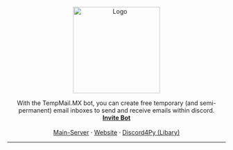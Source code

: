 <br />
<div align="center">
  <a href="https://discord.gg/desky">
    <img src="https://github.com/DevSkyOne/Drops/raw/main/Assets/tempmail-mx-full.png" height=200 alt="Logo">
  </a>

  <p align="center">
    With the TempMail.MX bot, you can create free temporary (and semi-permanent) email inboxes to send and receive emails within discord.
    <br />
    <a href="https://discord.com/api/oauth2/authorize?client_id=1040246939633078342&permissions=0&scope=bot%20applications.commands"><b>Invite Bot</b></a>
    <br />
    <br />
    <a href="https://discord.gg/devsky">Main-Server</a>
    ·
    <a href="https://devsky.one">Website</a>
    ·
    <a href="https://github.com/mccoderpy/discord.py-message-components">Discord4Py (Libary)</a>
  </p>
</div>

---